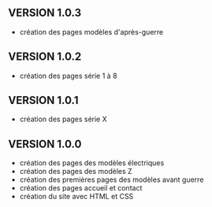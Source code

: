 ## VERSION 1.0.3
* création des pages modèles d'après-guerre
## VERSION 1.0.2
* création des pages série 1 à 8
## VERSION 1.0.1
* création des pages série X
## VERSION 1.0.0
* création des pages des modèles électriques
* création des pages des modèles Z
* création des premières pages des modèles avant guerre
* création des pages accueil et contact
* création du site avec HTML et CSS